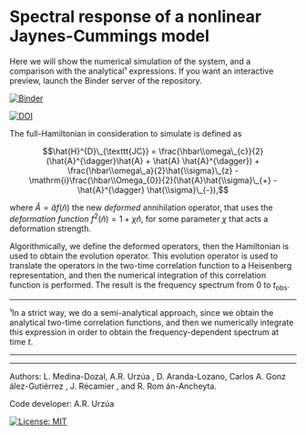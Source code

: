 # Spectral response of a nonlinear Jaynes-Cummings model

Here we will show the numerical simulation of the system, and a comparison with the analytical¹ expressions. If you want an interactive preview, launch the Binder server of the repository.

[![Binder](https://mybinder.org/badge_logo.svg)](https://mybinder.org/v2/gh/rurz/EW_DJC/HEAD?urlpath=lab)

[![DOI](https://zenodo.org/badge/831245386.svg)](https://zenodo.org/doi/10.5281/zenodo.12788270)

The full-Hamiltonian in consideration to simulate is defined as

$$\hat{H}^{D}\_{\texttt{JC}} = \frac{\hbar\\omega\_{c}}{2}(\hat{A}^{\dagger}\hat{A} + \hat{A} \hat{A}^{\dagger}) + \frac{\hbar\\omega\_a}{2}\hat{\\sigma}\_{z} - \mathrm{i}\frac{\hbar\\Omega_{0}}{2}(\hat{A}\hat{\\sigma}\_{+} - \hat{A}^{\dagger} \hat{\\sigma}\_{-}),$$

where $\hat{A} = \hat{a}f(\hat{n})$ the new _deformed_ annihilation operator, that uses the _deformation function_ $f^2(\hat{n})=1+\chi\hat{n}$, for some parameter $\chi$ that acts a deformation strength.

Algorithmically, we define the deformed operators, then the Hamiltonian is used to obtain the evolution operator. This evolution operator is used to translate the operators in the two-time correlation function to a Heisenberg representation, and then the numerical integration of this correlation function is performed. The result is the frequency spectrum from $0$ to $t_{\mathrm{obs}}$.

_____

¹In a strict way, we do a semi-analytical approach, since we obtain the analytical two-time correlation functions, and then we numerically integrate this expression in order to obtain the frequency-dependent spectrum at time $t$.

---

---

Authors: L. Medina-Dozal, A.R. Urzúa , D. Aranda-Lozano, Carlos A.  Gonz ález-Gutiérrez , J. Récamier , and R. Rom án-Ancheyta.

Code developer: A.R. Urzúa

 [![License: MIT](https://img.shields.io/badge/License-MIT-yellow.svg)](https://opensource.org/licenses/MIT)
